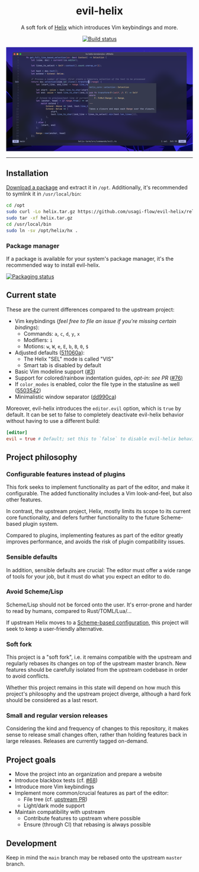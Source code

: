 <div align="center">

<h1>evil-helix</h1>

A soft fork of [Helix](https://helix-editor.com) which introduces Vim keybindings and more.

[![Build status](https://img.shields.io/github/actions/workflow/status/usagi-flow/evil-helix/evil-build-tag.yml?style=for-the-badge&logo=github)](https://github.com/usagi-flow/evil-helix/actions/workflows/evil-build-tag.yml)

![Screenshot](./screenshot.png)

<hr />

</div>

## Installation

[Download a package](https://github.com/usagi-flow/evil-helix/releases) and extract it in `/opt`. Additionally, it's recommended to symlink it in `/usr/local/bin`:

```sh
cd /opt
sudo curl -Lo helix.tar.gz https://github.com/usagi-flow/evil-helix/releases/download/release-<VERSION>/helix-<ARCH>-<OS>.tar.gz
sudo tar -xf helix.tar.gz
cd /usr/local/bin
sudo ln -sv /opt/helix/hx .
```

### Package manager

If a package is available for your system's package manager, it's the recommended way to install evil-helix.

[![Packaging status](https://repology.org/badge/vertical-allrepos/evil-helix.svg)](https://repology.org/project/evil-helix/versions)

## Current state

These are the current differences compared to the upstream project:

-	Vim keybindings (_feel free to file an issue if you're missing certain bindings_):
	-	Commands: `a`, `c`, `d`, `y`, `x`
	-	Modifiers: `i`
	-	Motions: `w`, `W`, `e`, `E`, `b`, `B`, `0`, `$`
-	Adjusted defaults ([511060a](https://github.com/usagi-flow/evil-helix/commit/511060abcfcbe9377ec50e8a0ecaf4c0660776bb)):
	-	The Helix "SEL" mode is called "VIS"
	-	Smart tab is disabled by default
-	Basic Vim modeline support ([#3](https://github.com/usagi-flow/evil-helix/pull/3))
-	Support for colored/rainbow indentation guides, _opt-in: see PR_ ([#76](https://github.com/usagi-flow/evil-helix/pull/76))
-	If `color_modes` is enabled, color the file type in the statusline as well ([5503542](https://github.com/usagi-flow/evil-helix/commit/5503542c0314936ea91464f2944666ed42fea86c))
-	Minimalistic window separator ([dd990ca](https://github.com/usagi-flow/evil-helix/commit/dd990cad1cb92a024321aca19728c68cb066dd09))

Moreover, evil-helix introduces the `editor.evil` option, which is `true` by default. It can be set to false to completely deactivate evil-helix behavior without having to use a different build:

```toml
[editor]
evil = true # Default; set this to `false` to disable evil-helix behavior
```

## Project philosophy

### Configurable features instead of plugins

This fork seeks to implement functionality as part of the editor, and make it configurable.
The added functionality includes a Vim look-and-feel, but also other features.

In contrast, the upstream project, Helix, mostly limits its scope to its current core functionality, and defers further functionality to the future Scheme-based plugin system.

Compared to plugins, implementing features as part of the editor greatly improves performance, and avoids the risk of plugin compatibility issues.

### Sensible defaults

In addition, sensible defaults are crucial:
The editor must offer a wide range of tools for your job, but it must do what you expect an editor to do.

### Avoid Scheme/Lisp

Scheme/Lisp should not be forced onto the user.
It's error-prone and harder to read by humans, compared to Rust/TOML/Lua/...

If upstream Helix moves to a [Scheme-based configuration](https://github.com/helix-editor/helix/issues/10389),
this project will seek to keep a user-friendly alternative.

### Soft fork

This project is a "soft fork", i.e. it remains compatible with the upstream and regularly rebases its changes on top of the upstream master branch. New features should be carefully isolated from the upstream codebase in order to avoid conflicts.

Whether this project remains in this state will depend on how much this project's philosophy and the upstream project diverge, although a hard fork should be considered as a last resort.

### Small and regular version releases

Considering the kind and frequency of changes to this repository, it makes sense to release small changes often, rather than holding features back in large releases. Releases are currently tagged on-demand.

## Project goals

-	Move the project into an organization and prepare a website
-	Introduce blackbox tests (cf. [#68](https://github.com/usagi-flow/evil-helix/issues/68))
-	Introduce more Vim keybindings
-	Implement more common/crucial features as part of the editor:
	-	File tree (cf. [upstream PR](https://github.com/helix-editor/helix/pull/5768))
	-	Light/dark mode support
-	Maintain compatibility with upstream
	-	Contribute features to upstream where possible
	-	Ensure (through CI) that rebasing is always possible

## Development

Keep in mind the `main` branch may be rebased onto the upstream `master` branch.